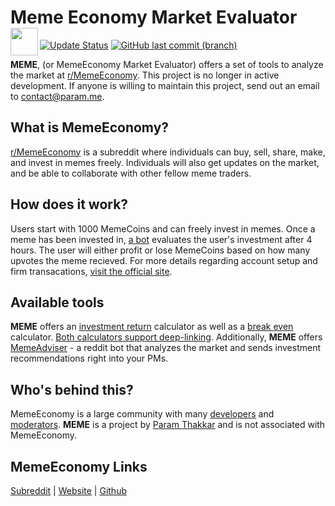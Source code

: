 # Meme Economy Market Evaluator <img height=44 src=https://b.thumbs.redditmedia.com/aRUO-zIbXgMTDVJOcxKjY8P6rGkakMdyVXn4k1VN-Mk.png align=left>

[![Update Status](https://img.shields.io/endpoint.svg?url=https://thakkaha.dev.fast.sheridanc.on.ca/pme/meme/status/&style=for-the-badge)](https://github.com/MemeInvestor/memeinvestor_bot/blob/master/src/formula.py)
[![GitHub last commit (branch)](https://img.shields.io/github/last-commit/paramt/meme/master.svg?style=for-the-badge)](https://github.com/paramt/meme/commits/master)

**MEME**, (or MemeEconomy Market Evaluator) offers a set of tools to analyze the market at [r/MemeEconomy](https://www.reddit.com/r/MemeEconomy). This project is no longer in active development. If anyone is willing to maintain this project, send out an email to contact@param.me.

## What is MemeEconomy?
[r/MemeEconomy](https://www.reddit.com/r/MemeEconomy) is a subreddit where individuals can buy, sell, share, make, and invest in memes freely. Individuals will also get updates on the market, and be able to collaborate with other fellow meme traders.

## How does it work?
Users start with 1000 MemeCoins and can freely invest in memes. Once a meme has been invested in, [a bot](https://github.com/MemeInvestor/memeinvestor_bot) evaluates the user's investment after 4 hours. The user will either profit or lose MemeCoins based on how many upvotes the meme recieved. For more details regarding account setup and firm transacations, [visit the official site](https://meme.market/).

## Available tools
**MEME** offers an [investment return](calculator/investment-return) calculator as well as a [break even](calculator/break-even) calculator. [Both calculators support deep-linking](calculator/README.md). Additionally, **MEME** offers [MemeAdviser](https://github.com/paramt/MemeAdviser) - a reddit bot that analyzes the market and sends investment recommendations right into your PMs.

## Who's behind this?
MemeEconomy is a large community with many [developers](https://github.com/MemeInvestor/memeinvestor_bot#9-authors) and [moderators](https://www.reddit.com/r/MemeEconomy/about/moderators/). **MEME** is a project by [Param Thakkar](https://www.param.me) and is not associated with MemeEconomy.

## MemeEconomy Links

[Subreddit](https://www.reddit.com/r/MemeEconomy) |
[Website](https://meme.market) |
[Github](https://github.com/MemeInvestor/memeinvestor_bot)
